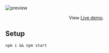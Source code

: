 ![preview](https://github.com/Aquib479/weather_forecast/assets/117744785/b87b42df-ee17-4242-845c-b472c73bacd4)

<p align="center">
  View <a href="https://aquib-weather.netlify.app">Live demo</a>.
 </p> 
 
## Setup

```
npm i && npm start
```
